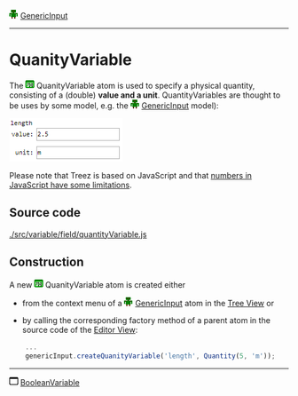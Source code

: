 ![](../../../../icons/genericInput.png) [GenericInput](../../model/genericInput/genericInput.md)

----

# QuanityVariable

The ![](../../../../icons/quantityVariable.png) QuanityVariable atom is used to specify a physical quantity, consisting of a (double) **value and a unit**. QuantityVariables are thought to be uses by some model, e.g. the ![](../../../../icons/genericInput.png) [GenericInput](../../model/genericInput/genericInput.md) model):

![](../../../images/quantity_variable.png)

Please note that Treez is based on JavaScript and that [numbers in JavaScript have some limitations](http://www.javascripter.net/faq/accuracy.htm). 

## Source code

[./src/variable/field/quantityVariable.js](../../../../src/variable/field/quantityVariable.js)

## Construction

A new ![](../../../../icons/quantityVariable.png) QuanityVariable atom is created either 

* from the context menu of a ![](../../../../icons/genericInput.png) [GenericInput](../../model/genericInput/genericInput.md) atom in the [Tree View](../../../views/treeView.md) or 

* by calling the corresponding factory method of a parent atom in the source code of the [Editor View](../../../views/editorView.md):	

```javascript
    ...
    genericInput.createQuanityVariable('length', Quantity(5, 'm'));
```

----
![BooleanVariable](../../../../icons/booleanVariable.png) [BooleanVariable](./booleanVariable.md)
